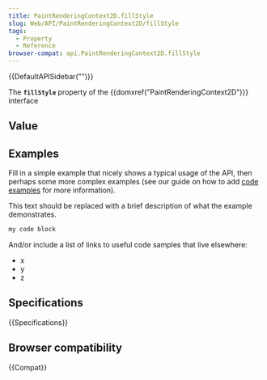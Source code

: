 ```yaml
---
title: PaintRenderingContext2D.fillStyle
slug: Web/API/PaintRenderingContext2D/fillStyle
tags:
  - Property
  - Reference
browser-compat: api.PaintRenderingContext2D.fillStyle
---
```

{{DefaultAPISidebar("")}}

The **`fillStyle`** property of the {{domxref("PaintRenderingContext2D")}} interface 

## Value



## Examples

Fill in a simple example that nicely shows a typical usage of the API, then perhaps some more complex examples (see our guide on how to add [code examples](/en-US/docs/MDN/Contribute/Structures/Code_examples) for more information).

This text should be replaced with a brief description of what the example demonstrates.

```js
my code block
```

And/or include a list of links to useful code samples that live elsewhere:

*   x
*   y
*   z

## Specifications

{{Specifications}}

## Browser compatibility

{{Compat}}


